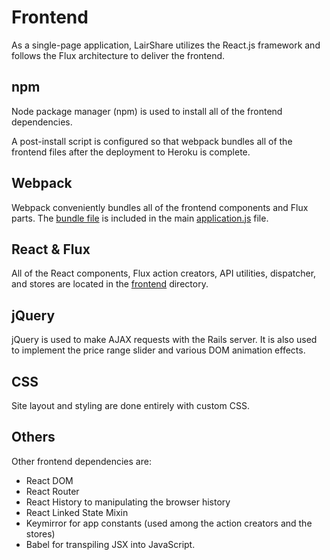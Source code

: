 # Frontend

As a single-page application, LairShare utilizes the React.js framework and follows the Flux architecture to deliver the frontend.

## npm

Node package manager (npm) is used to install all of the frontend dependencies.

A post-install script is configured so that webpack bundles all of the frontend files after the deployment to Heroku is complete.

## Webpack

Webpack conveniently bundles all of the frontend components and Flux parts. The [bundle file](/app/assets/javascripts) is included in the main [application.js](/app/assets/javascripts/application.js) file.

## React & Flux

All of the React components, Flux action creators, API utilities, dispatcher, and stores are located in the [frontend](../frontend) directory.

## jQuery

jQuery is used to make AJAX requests with the Rails server. It is also used to implement the price range slider and various DOM animation effects.

## CSS

Site layout and styling are done entirely with custom CSS.

## Others

Other frontend dependencies are:

- React DOM
- React Router
- React History to manipulating the browser history
- React Linked State Mixin
- Keymirror for app constants (used among the action creators and the stores)
- Babel for transpiling JSX into JavaScript.
